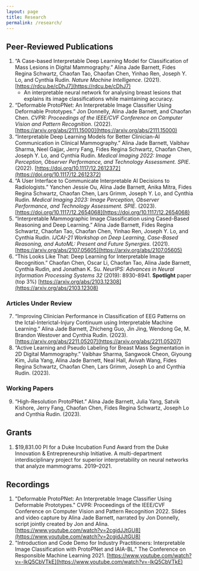 ```yaml
---
layout: page
title: Research
permalink: /research/
---
```


## Peer-Reviewed Publications
1. “A Case-based Interpretable Deep Learning Model for Classification of Mass Lesions in Digital Mammography.” Alina Jade Barnett, Fides Regina Schwartz, Chaofan Tao, Chaofan Chen, Yinhao Ren, Joseph Y. Lo, and Cynthia Rudin. *Nature Machine Intelligence*. (2021). [https://rdcu.be/cDhJ7](https://rdcu.be/cDhJ7)
	- An interpretable neural network for analysing breast lesions that explains its image classifications while maintaining accuracy.
2. “Deformable ProtoPNet: An Interpretable Image Classifier Using Deformable Prototypes.” Jon Donnelly, Alina Jade Barnett, and Chaofan Chen. *CVPR: Proceedings of the IEEE/CVF Conference on Computer Vision and Pattern Recognition*. (2022). [https://arxiv.org/abs/2111.15000](https://arxiv.org/abs/2111.15000)
3. “Interpretable Deep Learning Models for Better Clinician-AI Communication in Clinical Mammography.” Alina Jade Barnett, Vaibhav Sharma, Neel Gajjar, Jerry Fang, Fides Regina Schwartz, Chaofan Chen, Joseph Y. Lo, and Cynthia Rudin. *Medical Imaging 2022: Image Perception, Observer Performance, and Technology Assessment. SPIE*. (2022). [https://doi.org/10.1117/12.2612372](https://doi.org/10.1117/12.2612372)
4. “A User Interface to Communicate Interpretable AI Decisions to Radiologists.” Yanchen Jessie Ou, Alina Jade Barnett, Anika Mitra, Fides Regina Schwartz, Chaofan Chen, Lars Grimm, Joseph Y. Lo, and Cynthia Rudin. *Medical Imaging 2023: Image Perception, Observer Performance, and Technology Assessment. SPIE*. (2023). [https://doi.org/10.1117/12.2654068](https://doi.org/10.1117/12.2654068)
5. “Interpretable Mammographic Image Classification using Cased-Based Reasoning and Deep Learning.” Alina Jade Barnett, Fides Regina Schwartz, Chaofan Tao, Chaofan Chen, Yinhao Ren, Joseph Y. Lo, and Cynthia Rudin. *IJCAI-21 Workshop on Deep Learning, Case-Based Reasoning, and AutoML: Present and Future Synergies*. (2021). [https://arxiv.org/abs/2107.05605](https://arxiv.org/abs/2107.05605)
6. “This Looks Like That: Deep Learning for Interpretable Image Recognition.” Chaofan Chen, Oscar Li, Chaofan Tao, Alina Jade Barnett, Cynthia Rudin, and Jonathan K. Su. *NeurIPS: Advances in Neural Information Processing Systems 32* (2019): 8930-8941. **Spotlight** paper (top 3%) [https://arxiv.org/abs/2103.12308](https://arxiv.org/abs/2103.12308)

### Articles Under Review
7. “Improving Clinician Performance in Classification of EEG Patterns on the Ictal-Interictal-Injury Continuum using Interpretable Machine Learning.” Alina Jade Barnett, Zhicheng Guo, Jin Jing, Wendong Ge, M. Brandon Westover and Cynthia Rudin. (2023). [https://arxiv.org/abs/2211.05207](https://arxiv.org/abs/2211.05207)
8. “Active Learning and Pseudo Labeling for Breast Mass Segmentation in 2D Digital Mammography.” Vaibhav Sharma, Sangwook Cheon, Giyoung Kim, Julia Yang, Alina Jade Barnett, Neal Hall, Avivah Wang, Fides Regina Schwartz, Chaofan Chen, Lars Grimm, Joseph Lo and Cynthia Rudin. (2023).

### Working Papers
9. “High-Resolution ProtoPNet.” Alina Jade Barnett, Julia Yang, Satvik Kishore, Jerry Fang, Chaofan Chen, Fides Regina Schwartz, Joseph Lo and Cynthia Rudin. (2023).

## Grants
1. $19,831.00 PI for a Duke Incubation Fund Award from the Duke Innovation & Entrepreneurship Initiative. A multi-department interdisciplinary project for superior interpretability on neural networks that analyze mammograms. 2019–2021.

## Recordings
1. "Deformable ProtoPNet: An Interpretable Image Classifier Using Deformable Prototypes." CVPR: Proceedings of the IEEE/CVF Conference on Computer Vision and Pattern Recognition 2022. Slides and video capture by Alina Jade Barnett, narrated by Jon Donnelly, script jointly created by Jon and Alina. [https://www.youtube.com/watch?v=2cgidJJtGU8](https://www.youtube.com/watch?v=2cgidJJtGU8)
2. "Introduction and Code Demo for Industry Practitioners: Interpretable Image Classification with ProtoPNet and IAIA-BL." The Conference on Responsible Machine Learning 2021. [https://www.youtube.com/watch?v=-IkQ5CbVTkE](https://www.youtube.com/watch?v=-IkQ5CbVTkE)
